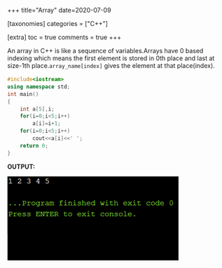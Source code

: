 +++
title="Array"
date=2020-07-09

[taxonomies]
categories = ["C++"]

[extra]
toc = true
comments = true
+++


An array in C++ is  like a sequence of variables.Arrays have 0 based indexing which means the first element is stored in 0th place and last at size-1th place.`array_name[index]` gives the element at that place(index).

```cpp
#include<iostream>
using namespace std;
int main()
{
    int a[5],i;
    for(i=0;i<5;i++)
        a[i]=i+1;
    for(i=0;i<5;i++)
        cout<<a[i]<<' ';
    return 0;
}
```
**OUTPUT:**

![output](/assets/Array.png)